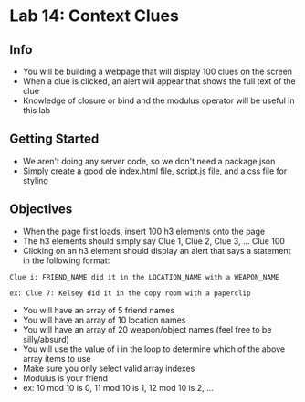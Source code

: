 # Lab 14: Context Clues

## Info

* You will be building a webpage that will display 100 clues on the screen
* When a clue is clicked, an alert will appear that shows the full text of the clue
* Knowledge of closure or bind and the modulus operator will be useful in this lab

## Getting Started

* We aren't doing any server code, so we don't need a package.json
* Simply create a good ole index.html file, script.js file, and a css file for styling

## Objectives

* When the page first loads, insert 100 h3 elements onto the page
* The h3 elements should simply say Clue 1, Clue 2, Clue 3, ... Clue 100
* Clicking on an h3 element should display an alert that says a statement in the following format:

```
Clue i: FRIEND_NAME did it in the LOCATION_NAME with a WEAPON_NAME

ex: Clue 7: Kelsey did it in the copy room with a paperclip
```

* You will have an array of 5 friend names
* You will have an array of 10 location names
* You will have an array of 20 weapon/object names (feel free to be silly/absurd)
* You will use the value of i in the loop to determine which of the above array items to use
* Make sure you only select valid array indexes
* Modulus is your friend
* ex: 10 mod 10 is 0, 11 mod 10 is 1, 12 mod 10 is 2, ...
